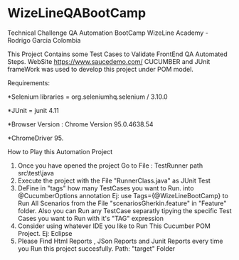 # WizeLineQABootCamp
Technical Challenge QA Automation BootCamp WizeLine Academy - Rodrigo Garcia Colombia 

This Project Contains some Test Cases to Validate FrontEnd QA Automated Steps. 
WebSite https://www.saucedemo.com/ 
CUCUMBER and JUnit frameWork was used to develop this project under POM model.

Requirements:

*Selenium libraries = org.seleniumhq.selenium / 3.10.0

*JUnit = junit 4.11

*Browser Version : Chrome Version 95.0.4638.54

*ChromeDriver 95.

How to Play this Automation Project

1) Once you have opened the project Go to File : TestRunner path src\test\java 
2) Execute the project with the File "RunnerClass.java" as JUnit Test
3) DeFine in "tags" how many TestCases you want to Run. into @CucumberOptions annotation Ej: use Tags={@WizeLineBootCamp} to Run All Scenarios from the File "scenariosGherkin.feature" in "Feature" folder. Also you can Run any TestCase separatly tipying the specific Test Cases you want to Run with it's "TAG" expression
4) Consider using whatever IDE you like to Run This Cucumber POM Project. Ej: Eclipse
5) Please Find Html Reports , JSon Reports and Junit Reports every time you Run this project succesfully. Path: "target" Folder
